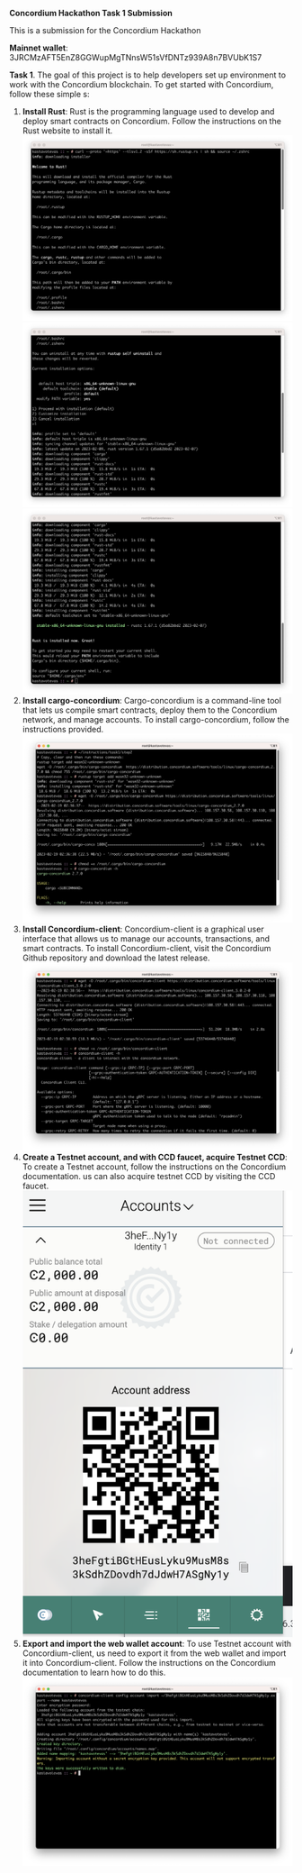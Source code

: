 **Concordium Hackathon Task 1 Submission**

This is a submission for the Concordium Hackathon 

**Mainnet wallet**: 3JRCMzAFT5EnZ8GGWupMgTNnsW51sVfDNTz939A8n7BVUbK1S7

**Task 1**. The goal of this project is to help developers set up environment to work with the Concordium blockchain.
To get started with Concordium, follow these simple s:
1. **Install Rust**:
Rust is the programming language used to develop and deploy smart contracts on Concordium. Follow the instructions on the Rust website to install it.
![Screenshot 2023-02-19 at 02.35.55.png](Screenshot%202023-02-19%20at%2002.35.55.png)
![Screenshot 2023-02-19 at 02.36.02.png](Screenshot%202023-02-19%20at%2002.36.02.png)
![Screenshot 2023-02-19 at 02.36.07.png](Screenshot%202023-02-19%20at%2002.36.07.png)
2. **Install cargo-concordium**:
Cargo-concordium is a command-line tool that lets us compile smart contracts, deploy them to the Concordium network, and manage accounts. To install cargo-concordium, follow the instructions provided.
![Screenshot 2023-02-19 at 02.37.07.png](Screenshot%202023-02-19%20at%2002.37.07.png)
3. **Install Concordium-client**:
Concordium-client is a graphical user interface that allows us to manage our accounts, transactions, and smart contracts. To install Concordium-client, visit the Concordium Github repository and download the latest release.
![Screenshot 2023-02-19 at 02.39.20.png](Screenshot%202023-02-19%20at%2002.39.20.png)
4. **Create a Testnet account, and with CCD faucet, acquire Testnet CCD**:
To create a Testnet account, follow the instructions on the Concordium documentation. us can also acquire testnet CCD by visiting the CCD faucet.
![Screenshot 2023-02-19 at 02.45.12.png](Screenshot%202023-02-19%20at%2002.45.12.png)
5. **Export and import the web wallet account**:
To use Testnet account with Concordium-client, us need to export it from the web wallet and import it into Concordium-client. Follow the instructions on the Concordium documentation to learn how to do this.
![Screenshot 2023-02-19 at 02.55.01.png](Screenshot%202023-02-19%20at%2002.55.01.png)